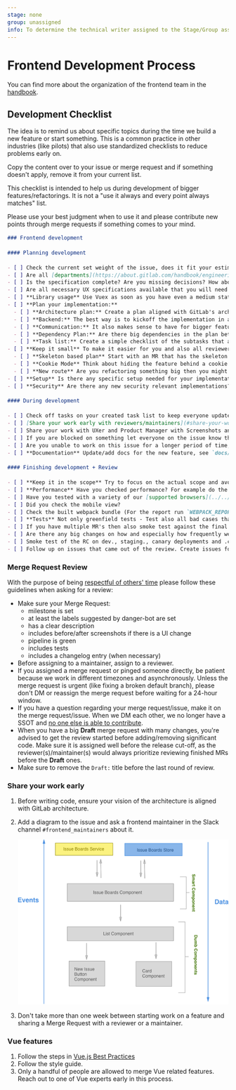 ```yaml
---
stage: none
group: unassigned
info: To determine the technical writer assigned to the Stage/Group associated with this page, see https://about.gitlab.com/handbook/engineering/ux/technical-writing/#assignments
---
```


# Frontend Development Process

You can find more about the organization of the frontend team in the [handbook](https://about.gitlab.com/handbook/engineering/frontend/).

## Development Checklist

The idea is to remind us about specific topics during the time we build a new feature or start something. This is a common practice in other industries (like pilots) that also use standardized checklists to reduce problems early on.

Copy the content over to your issue or merge request and if something doesn't apply, remove it from your current list.

This checklist is intended to help us during development of bigger features/refactorings. It is not a "use it always and every point always matches" list.

Please use your best judgment when to use it and please contribute new points through merge requests if something comes to your mind.

```markdown
### Frontend development

#### Planning development

- [ ] Check the current set weight of the issue, does it fit your estimate?
- [ ] Are all [departments](https://about.gitlab.com/handbook/engineering/#engineering-teams) that are needed from your perspective already involved in the issue? (For example is UX missing?)
- [ ] Is the specification complete? Are you missing decisions? How about error handling/defaults/edge cases? Take your time to understand the needed implementation and go through its flow.
- [ ] Are all necessary UX specifications available that you will need in order to implement? Are there new UX components/patterns in the designs? Then contact the UI component team early on. How should error messages or validation be handled?
- [ ] **Library usage** Use Vuex as soon as you have even a medium state to manage, use Vue router if you need to have different views internally and want to link from the outside. Check what libraries we already have for which occasions.
- [ ] **Plan your implementation:**
  - [ ] **Architecture plan:** Create a plan aligned with GitLab's architecture, how you are going to do the implementation, for example Vue application setup and its components (through [onion skinning](https://gitlab.com/gitlab-org/gitlab-foss/-/issues/35873#note_39994091)), Store structure and data flow, which existing Vue components can you reuse. It's a good idea to go through your plan with another engineer to refine it.
  - [ ] **Backend:** The best way is to kickoff the implementation in a call and discuss with the assigned Backend engineer what you will need from the backend and also when. Can you reuse existing API's? How is the performance with the planned architecture? Maybe create together a JSON mock object to already start with development.
  - [ ] **Communication:** It also makes sense to have for bigger features an own slack channel (normally called #f_{feature_name}) and even weekly demo calls with all people involved.
  - [ ] **Dependency Plan:** Are there big dependencies in the plan between you and others, then maybe create an execution diagram to show what is blocking which part and the order of the different parts.
  - [ ] **Task list:** Create a simple checklist of the subtasks that are needed for the implementation, also consider creating even sub issues. (for example show a comment, delete a comment, update a comment, etc.). This helps you and also everyone else following the implementation
- [ ] **Keep it small** To make it easier for you and also all reviewers try to keep merge requests small and merge into a feature branch if needed. To accomplish that you need to plan that from the start. Different methods are:
  - [ ] **Skeleton based plan** Start with an MR that has the skeleton of the components with placeholder content. In following MRs you can fill the components with interactivity. This also makes it easier to spread out development on multiple people.
  - [ ] **Cookie Mode** Think about hiding the feature behind a cookie flag if the implementation is on top of existing features
  - [ ] **New route** Are you refactoring something big then you might consider adding a new route where you implement the new feature and when finished delete the current route and rename the new one. (for example 'merge_request' and 'new_merge_request')
- [ ] **Setup** Is there any specific setup needed for your implementation (for example a kubernetes cluster)? Then let everyone know if it is not already mentioned where they can find documentation (if it doesn't exist - create it)
- [ ] **Security** Are there any new security relevant implementations? Then please contact the security team for an app security review. If you are not sure ask our [domain expert](https://about.gitlab.com/handbook/engineering/frontend/#frontend-domain-experts)

#### During development

- [ ] Check off tasks on your created task list to keep everyone updated on the progress
- [ ] [Share your work early with reviewers/maintainers](#share-your-work-early)
- [ ] Share your work with UXer and Product Manager with Screenshots and/or [GIF's](https://about.gitlab.com/handbook/product/making-gifs/). They are easy to create for you and keep them up to date.
- [ ] If you are blocked on something let everyone on the issue know through a comment.
- [ ] Are you unable to work on this issue for a longer period of time, also let everyone know.
- [ ] **Documentation** Update/add docs for the new feature, see `docs/`. Ping one of the documentation experts/reviewers

#### Finishing development + Review

- [ ] **Keep it in the scope** Try to focus on the actual scope and avoid a scope creep during review and keep new things to new issues.
- [ ] **Performance** Have you checked performance? For example do the same thing with 500 comments instead of 1. Document the tests and possible findings in the MR so a reviewer can directly see it.
- [ ] Have you tested with a variety of our [supported browsers](../../install/requirements.md#supported-web-browsers)? You can use [browserstack](https://www.browserstack.com/) to be able to access a wide variety of browsers and operating systems.
- [ ] Did you check the mobile view?
- [ ] Check the built webpack bundle (For the report run `WEBPACK_REPORT=true gdk run`, then open `webpack-report/index.html`) if we have unnecessary bloat due to wrong references, including libraries multiple times, etc.. If you need help contact the webpack [domain expert](https://about.gitlab.com/handbook/engineering/frontend/#frontend-domain-experts)
- [ ] **Tests** Not only greenfield tests - Test also all bad cases that come to your mind.
- [ ] If you have multiple MR's then also smoke test against the final merge.
- [ ] Are there any big changes on how and especially how frequently we use the API then let production know about it
- [ ] Smoke test of the RC on dev., staging., canary deployments and .com
- [ ] Follow up on issues that came out of the review. Create issues for discovered edge cases that should be covered in future iterations.
```

### Merge Request Review

With the purpose of being [respectful of others' time](https://about.gitlab.com/handbook/values/#be-respectful-of-others-time) please follow these guidelines when asking for a review:

- Make sure your Merge Request:
  - milestone is set
  - at least the labels suggested by danger-bot are set
  - has a clear description
  - includes before/after screenshots if there is a UI change
  - pipeline is green
  - includes tests
  - includes a changelog entry (when necessary)
- Before assigning to a maintainer, assign to a reviewer.
- If you assigned a merge request or pinged someone directly, be patient because we work in different timezones and asynchronously. Unless the merge request is urgent (like fixing a broken default branch), please don't DM or reassign the merge request before waiting for a 24-hour window.
- If you have a question regarding your merge request/issue, make it on the merge request/issue. When we DM each other, we no longer have a SSOT and [no one else is able to contribute](https://about.gitlab.com/handbook/values/#public-by-default).
- When you have a big **Draft** merge request with many changes, you're advised to get the review started before adding/removing significant code. Make sure it is assigned well before the release cut-off, as the reviewer(s)/maintainer(s) would always prioritize reviewing finished MRs before the **Draft** ones.
- Make sure to remove the `Draft:` title before the last round of review.

### Share your work early

1. Before writing code, ensure your vision of the architecture is aligned with
   GitLab architecture.
1. Add a diagram to the issue and ask a frontend maintainer in the Slack channel `#frontend_maintainers` about it.

   ![Diagram of Issue Boards Architecture](img/boards_diagram.png)

1. Don't take more than one week between starting work on a feature and
   sharing a Merge Request with a reviewer or a maintainer.

### Vue features

1. Follow the steps in [Vue.js Best Practices](vue.md)
1. Follow the style guide.
1. Only a handful of people are allowed to merge Vue related features.
   Reach out to one of Vue experts early in this process.
